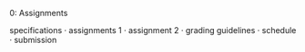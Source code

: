 0: Assignments

specifications · assignments 1 · assignment 2 · grading guidelines · schedule · submission